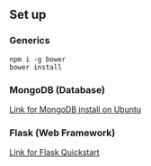 ## Set up 

### Generics
```
npm i -g bower
bower install
```

### MongoDB (Database)
[Link for MongoDB install on Ubuntu](https://www.howtoforge.com/tutorial/install-mongodb-on-ubuntu-16.04/)

### Flask (Web Framework)
[Link for Flask Quickstart](http://flask.pocoo.org/docs/0.11/quickstart/)


